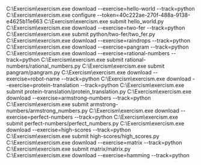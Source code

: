 C:\Exercism\exercism.exe download --exercise=hello-world --track=python
C:\Exercism\exercism.exe configure --token=40c222ae-270f-488a-9138-e4625b11e663
C:\Exercism\exercism.exe submit hello_world.py
C:\Exercism\exercism.exe download --exercise=two-fer --track=python
C:\Exercism\exercism.exe submit  python/two-fer/two_fer.py
C:\Exercism\exercism.exe download --exercise=raindrops --track=python
C:\Exercism\exercism.exe download --exercise=pangram --track=python
C:\Exercism\exercism.exe download --exercise=rational-numbers --track=python
C:\Exercism\exercism.exe submit  rational-numbers/rational_numbers.py
C:\Exercism\exercism.exe submit  pangram/pangram.py
C:\Exercism\exercism.exe download --exercise=robot-name --track=python
C:\Exercism\exercism.exe download --exercise=protein-translation --track=python
C:\Exercism\exercism.exe submit  protein-translation/protein_translation.py
C:\Exercism\exercism.exe download --exercise=armstrong-numbers --track=python
C:\Exercism\exercism.exe submit  armstrong-numbers/armstrong_numbers.py
C:\Exercism\exercism.exe download --exercise=perfect-numbers --track=python
C:\Exercism\exercism.exe submit  perfect-numbers/perfect_numbers.py
C:\Exercism\exercism.exe download --exercise=high-scores --track=python
C:\Exercism\exercism.exe submit  high-scores/high_scores.py
C:\Exercism\exercism.exe download --exercise=matrix --track=python
C:\Exercism\exercism.exe submit  matrix/matrix.py
C:\Exercism\exercism.exe download --exercise=hamming --track=python